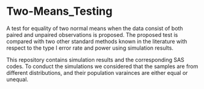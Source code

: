 # Two-Means_Testing
A test for equality of two normal means when the data consist of both paired and unpaired observations is proposed. The proposed test is compared with two other standard methods known in the literature with respect to the type I error rate and power using simulation results.

This repository contains simulation results and the corresponding SAS codes. To conduct the simulations we considered that the samples are from different distributions, and their population varainces are either equal or unequal.


